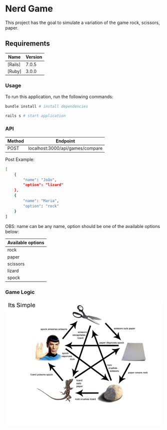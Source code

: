 # Nerd Game

This project has the goal to simulate a variation of the game rock, scissors, paper.

## Requirements

| Name | Version | 
|------|---------|
| [Rails] | 7.0.5 |
| [Ruby] | 3.0.0 | 

### Usage

To run this application, run the following commands:

```bash
bundle install # install dependencies
```

```bash
rails s # start application
```

### API

| Method | Endpoint                           |
|--------|------------------------------------|
| POST   | localhost:3000/api/games/compare   |


Post Example:

```bash
[
    {
        "name": "João",
        "option": "lizard"
    },
    {
        "name": "Maria",
        "option": "rock"
    }
]
```

OBS: name can be any name, option should be one of the available options below:


| Available options |
|-------------------|
|      rock         |
|      paper        | 
|      scissors     | 
|      lizard       | 
|      spock        | 


### Game Logic

![alt text](https://github.com/juunys/nerd-game/blob/main/game_logic.jpeg?raw=true)